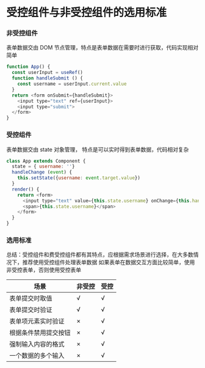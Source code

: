 # 受控组件与非受控组件的选用标准

### 非受控组件

表单数据交由 DOM 节点管理，特点是表单数据在需要时进行获取，代码实现相对简单

```js
function App() {
  const userInput = useRef()
  function handleSubmit () {
    const username = userInput.current.value
  }
  return <form onSubmit={handleSubmit}>
    <input type="text" ref={userInput}>
    <input type="submit">
  </form>
}
```

### 受控组件

表单数据交由 state 对象管理， 特点是可以实时得到表单数据，代码相对复杂

```js
class App extends Component {
  state = { username: ''}
  handleChange (event) {
    this.setState({username: event.target.value})
  }
  render() {
    return <form>
      <input type="text" value={this.state.username} onChange={this.handleChange.bind(this)} />
      <span>{this.state.username}</span>
    </form>
  }
}
```

### 选用标准

总结：受控组件和费受控组件都有其特点，应根据需求场景进行选择，在大多数情况下，推荐使用受控组件处理表单数据
如果表单在数据交互方面比较简单，使用非受控表单，否则使用受控表单

| 场景 | 非受控 | 受控 |
| ---  | --- | --- |
| 表单提交时取值 | √ | √ |
| 表单提交时验证 | √ | √ |
| 表单项元素实时验证 | × | √ |
| 根据条件禁用提交按钮 | × | √ |
| 强制输入内容的格式 | × | √ |
| 一个数据的多个输入 | × | √ |